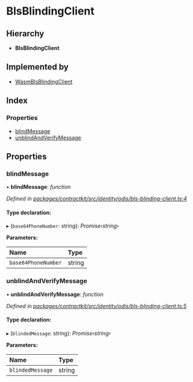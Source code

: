 # BlsBlindingClient

## Hierarchy

* **BlsBlindingClient**

## Implemented by

* [WasmBlsBlindingClient](../classes/_identity_odis_bls_blinding_client_.wasmblsblindingclient.md)

## Index

### Properties

* [blindMessage](../interfaces/_identity_odis_bls_blinding_client_.blsblindingclient.md#blindmessage)
* [unblindAndVerifyMessage](../interfaces/_identity_odis_bls_blinding_client_.blsblindingclient.md#unblindandverifymessage)

## Properties

### blindMessage

• **blindMessage**: _function_

_Defined in_ [_packages/contractkit/src/identity/odis/bls-blinding-client.ts:4_](https://github.com/celo-org/celo-monorepo/blob/master/packages/contractkit/src/identity/odis/bls-blinding-client.ts#L4)

#### Type declaration:

▸ \(`base64PhoneNumber`: string\): _Promise‹string›_

**Parameters:**

| Name | Type |
| :--- | :--- |
| `base64PhoneNumber` | string |

### unblindAndVerifyMessage

• **unblindAndVerifyMessage**: _function_

_Defined in_ [_packages/contractkit/src/identity/odis/bls-blinding-client.ts:5_](https://github.com/celo-org/celo-monorepo/blob/master/packages/contractkit/src/identity/odis/bls-blinding-client.ts#L5)

#### Type declaration:

▸ \(`blindedMessage`: string\): _Promise‹string›_

**Parameters:**

| Name | Type |
| :--- | :--- |
| `blindedMessage` | string |

